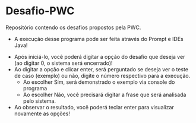 # Desafio-PWC
Repositório contendo os desafios propostos pela PWC.

- A execução desse programa pode ser feita através do Prompt e IDEs Java!

+ Após iniciá-lo, você poderá digitar a opção do desafio que deseja ver (ao digitar 0, o sistema será encerrado)!
+ Ao digitar a opção e clicar enter, será perguntado se deseja ver o teste de caso (exemplo) ou não, digite o número respectivo para a execução.
	- Ao escolher Sim, será demonstrado o exemplo via console do programa
	- Ao escolher Não, você precisará digitar a frase que será analisada pelo sistema.
+ Ao observar o resultado, você poderá teclar enter para visualizar novamente as opções!
